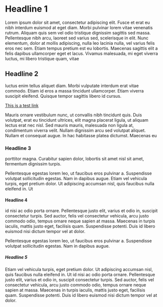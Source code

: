 # Headline 1

Lorem ipsum dolor sit amet, consectetur adipiscing elit. Fusce et erat eu nibh interdum euismod at eget diam. 
Morbi pulvinar lorem vitae venenatis rutrum. Aliquam quis sem vel odio tristique dignissim sagittis sed massa. 
Pellentesque nibh arcu, laoreet sed varius sed, scelerisque in elit. Nunc elementum, dolor at mollis adipiscing, 
nulla leo lacinia nulla, vel varius felis eros nec sem. Etiam tempus pretium est eu lobortis. Maecenas sagittis elit 
a felis dapibus ullamcorper eget et lacus. Vivamus malesuada, mi eget viverra luctus, mi libero tristique quam, vitae 

## Headline 2

luctus enim tellus aliquet diam. Morbi vulputate interdum erat vitae commodo. Etiam id eros a massa tincidunt ullamcorper.
Etiam viverra suscipit eleifend. Quisque tempor sagittis libero id cursus.

[This is a test link](hello.html)

Mauris ornare vestibulum nunc, ut convallis nibh tincidunt quis. Duis volutpat, erat eu tincidunt ultrices, elit magna
placerat ligula, ut aliquam lectus erat nec nisl. Sed mauris mauris, malesuada non ligula at, condimentum viverra velit.
Nullam dignissim arcu sed volutpat aliquet. Nullam et consequat augue. In hac habitasse platea dictumst. Maecenas eu 

### Headline 3

porttitor magna. Curabitur sapien dolor, lobortis sit amet nisl sit amet, fermentum dignissim turpis.
 
Pellentesque egestas lorem leo, ut faucibus eros pulvinar a. Suspendisse volutpat sollicitudin egestas. Nam in dapibus 
augue. Etiam vel vehicula turpis, eget pretium dolor. Ut adipiscing accumsan nisl, quis faucibus nulla eleifend in. Ut 

#### Headline 4

id nisi ac odio porta ornare. Pellentesque justo elit, varius et odio in, suscipit consectetur turpis. Sed auctor, 
felis vel consectetur vehicula, arcu justo commodo odio, tempus ornare neque sapien at massa. Maecenas in turpis iaculis, 
mattis justo eget, facilisis quam. Suspendisse potenti. Duis id libero euismod nisi dictum tempor vel at dolor.
 
Pellentesque egestas lorem leo, ut faucibus eros pulvinar a. Suspendisse volutpat sollicitudin egestas. Nam in dapibus augue.

##### Headline 5

Etiam vel vehicula turpis, eget pretium dolor. Ut adipiscing accumsan nisl, quis faucibus nulla eleifend in. 
Ut id nisi ac odio porta ornare. Pellentesque justo elit, varius et odio in, suscipit consectetur turpis. Sed auctor, 
felis vel consectetur vehicula, arcu justo commodo odio, tempus ornare neque sapien at massa. Maecenas in turpis iaculis,
mattis justo eget, facilisis quam. Suspendisse potenti. Duis id libero euismod nisi dictum tempor vel at dolor.